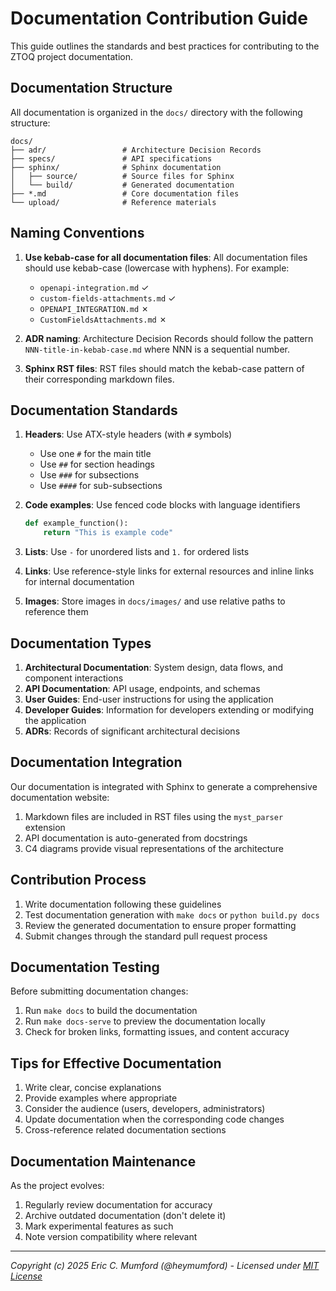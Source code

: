 # Documentation Contribution Guide

This guide outlines the standards and best practices for contributing to the ZTOQ project documentation.

## Documentation Structure

All documentation is organized in the `docs/` directory with the following structure:

```
docs/
├── adr/                 # Architecture Decision Records
├── specs/               # API specifications
├── sphinx/              # Sphinx documentation
│   ├── source/          # Source files for Sphinx
│   └── build/           # Generated documentation
├── *.md                 # Core documentation files
└── upload/              # Reference materials
```

## Naming Conventions

1. **Use kebab-case for all documentation files**: All documentation files should use kebab-case (lowercase with hyphens). For example:
   - `openapi-integration.md` ✓
   - `custom-fields-attachments.md` ✓
   - `OPENAPI_INTEGRATION.md` ✗
   - `CustomFieldsAttachments.md` ✗

2. **ADR naming**: Architecture Decision Records should follow the pattern `NNN-title-in-kebab-case.md` where NNN is a sequential number.

3. **Sphinx RST files**: RST files should match the kebab-case pattern of their corresponding markdown files.

## Documentation Standards

1. **Headers**: Use ATX-style headers (with `#` symbols)
   - Use one `#` for the main title
   - Use `##` for section headings
   - Use `###` for subsections
   - Use `####` for sub-subsections

2. **Code examples**: Use fenced code blocks with language identifiers
   ```python
   def example_function():
       return "This is example code"
   ```

3. **Lists**: Use `-` for unordered lists and `1.` for ordered lists

4. **Links**: Use reference-style links for external resources and inline links for internal documentation

5. **Images**: Store images in `docs/images/` and use relative paths to reference them

## Documentation Types

1. **Architectural Documentation**: System design, data flows, and component interactions
2. **API Documentation**: API usage, endpoints, and schemas
3. **User Guides**: End-user instructions for using the application
4. **Developer Guides**: Information for developers extending or modifying the application
5. **ADRs**: Records of significant architectural decisions

## Documentation Integration

Our documentation is integrated with Sphinx to generate a comprehensive documentation website:

1. Markdown files are included in RST files using the `myst_parser` extension
2. API documentation is auto-generated from docstrings
3. C4 diagrams provide visual representations of the architecture

## Contribution Process

1. Write documentation following these guidelines
2. Test documentation generation with `make docs` or `python build.py docs`
3. Review the generated documentation to ensure proper formatting
4. Submit changes through the standard pull request process

## Documentation Testing

Before submitting documentation changes:

1. Run `make docs` to build the documentation
2. Run `make docs-serve` to preview the documentation locally
3. Check for broken links, formatting issues, and content accuracy

## Tips for Effective Documentation

1. Write clear, concise explanations
2. Provide examples where appropriate
3. Consider the audience (users, developers, administrators)
4. Update documentation when the corresponding code changes
5. Cross-reference related documentation sections

## Documentation Maintenance

As the project evolves:

1. Regularly review documentation for accuracy
2. Archive outdated documentation (don't delete it)
3. Mark experimental features as such
4. Note version compatibility where relevant

---
*Copyright (c) 2025 Eric C. Mumford (@heymumford) - Licensed under [MIT License](../../LICENSE)*